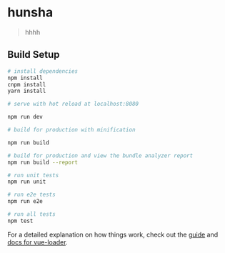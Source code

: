 # hunsha

> hhhh

## Build Setup

``` bash
# install dependencies
npm install
cnpm install
yarn install

# serve with hot reload at localhost:8080

npm run dev

# build for production with minification

npm run build

# build for production and view the bundle analyzer report
npm run build --report

# run unit tests
npm run unit

# run e2e tests
npm run e2e

# run all tests
npm test
```

For a detailed explanation on how things work, check out the [guide](http://vuejs-templates.github.io/webpack/) and [docs for vue-loader](http://vuejs.github.io/vue-loader).
